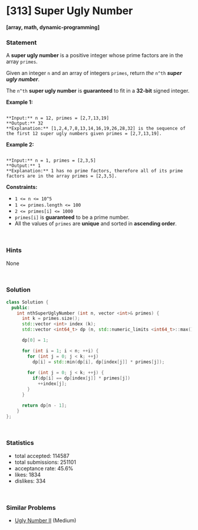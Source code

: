 # [313] Super Ugly Number

**[array, math, dynamic-programming]**

### Statement

A **super ugly number** is a positive integer whose prime factors are in the array `primes`.

Given an integer `n` and an array of integers `primes`, return *the* `n^th` ***super ugly number***.

The `n^th` **super ugly number** is **guaranteed** to fit in a **32-bit** signed integer.


**Example 1:**

```

**Input:** n = 12, primes = [2,7,13,19]
**Output:** 32
**Explanation:** [1,2,4,7,8,13,14,16,19,26,28,32] is the sequence of the first 12 super ugly numbers given primes = [2,7,13,19].

```

**Example 2:**

```

**Input:** n = 1, primes = [2,3,5]
**Output:** 1
**Explanation:** 1 has no prime factors, therefore all of its prime factors are in the array primes = [2,3,5].

```

**Constraints:**
* `1 <= n <= 10^5`
* `1 <= primes.length <= 100`
* `2 <= primes[i] <= 1000`
* `primes[i]` is **guaranteed** to be a prime number.
* All the values of `primes` are **unique** and sorted in **ascending order**.


<br />

### Hints

None

<br />

### Solution

```cpp
class Solution {
  public:
    int nthSuperUglyNumber (int n, vector <int>& primes) {
      int k = primes.size();
      std::vector <int> index (k);
      std::vector <int64_t> dp (n, std::numeric_limits <int64_t>::max());

      dp[0] = 1;

      for (int i = 1; i < n; ++i) {
        for (int j = 0; j < k; ++j)
          dp[i] = std::min(dp[i], dp[index[j]] * primes[j]);
        
        for (int j = 0; j < k; ++j) {
          if(dp[i] == dp[index[j]] * primes[j])
            ++index[j];
        }
      }

      return dp[n - 1];
    }
};
```

<br />

### Statistics

- total accepted: 114587
- total submissions: 251101
- acceptance rate: 45.6%
- likes: 1834
- dislikes: 334

<br />

### Similar Problems

- [Ugly Number II](https://leetcode.com/problems/ugly-number-ii) (Medium)
